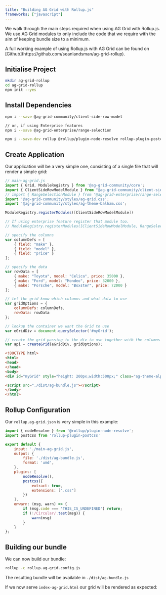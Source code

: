 ```yaml
---
title: "Building AG Grid with Rollup.js"
frameworks: ["javascript"]
---
```


We walk through the main steps required when using AG Grid with Rollup.js. We use AG Grid modules to only include the code that we require with the aim of keeping bundle size to a minimum.

<note>
A full working example of using Rollup.js with AG Grid can be found on
[Github](https://github.com/seanlandsman/ag-grid-rollup).
</note>

## Initialise Project

```bash
mkdir ag-grid-rollup
cd ag-grid-rollup
npm init --yes
```

## Install Dependencies

```bash
npm i --save @ag-grid-community/client-side-row-model

// or, if using Enterprise features
npm i --save @ag-grid-enterprise/range-selection

npm i --save-dev rollup @rollup/plugin-node-resolve rollup-plugin-postcss
```

## Create Application

Our application will be a very simple one, consisting of a single file that will render a simple grid:

```js
// main-ag-grid.js
import { Grid, ModuleRegistry } from '@ag-grid-community/core';
import { ClientSideRowModelModule } from "@ag-grid-community/client-side-row-model";
// import { RangeSelectionModule } from "@ag-grid-enterprise/range-selection";
import '@ag-grid-community/styles/ag-grid.css';
import '@ag-grid-community/styles/ag-theme-balham.css';

ModuleRegistry.registerModules([ClientSideRowModelModule])

// If using enterprise feature register that module too.
// ModuleRegistry.registerModules([ClientSideRowModelModule, RangeSelectionModule])

// specify the columns
var columnDefs = [
    { field: "make" },
    { field: "model" },
    { field: "price" }
];

// specify the data
var rowData = [
    { make: "Toyota", model: "Celica", price: 35000 },
    { make: "Ford", model: "Mondeo", price: 32000 },
    { make: "Porsche", model: "Boxster", price: 72000 }
];

// let the grid know which columns and what data to use
var gridOptions = {
    columnDefs: columnDefs,
    rowData: rowData
};

// lookup the container we want the Grid to use
var eGridDiv = document.querySelector('#myGrid');

// create the grid passing in the div to use together with the columns & data we want to use
var api = createGrid(eGridDiv, gridOptions);
```

```html
<!DOCTYPE html>
<html>
<head>
</head>
<body>
<div id="myGrid" style="height: 200px;width:500px;" class="ag-theme-alpine"></div>

<script src="./dist/ag-bundle.js"></script>
</body>
</html>
```

## Rollup Configuration

Our `rollup.ag-grid.json` is very simple in this example:

```jsx
import { nodeResolve } from '@rollup/plugin-node-resolve';
import postcss from 'rollup-plugin-postcss'

export default {
    input: './main-ag-grid.js',
    output: {
        file: './dist/ag-bundle.js',
        format: 'umd',
    },
    plugins: [
        nodeResolve(),
        postcss({
            extract: true,
            extensions: [".css"]
        })
    ],
    onwarn: (msg, warn) => {
        if (msg.code === 'THIS_IS_UNDEFINED') return;
        if (!/Circular/.test(msg)) {
            warn(msg)
        }
    }
};
```

## Building our bundle

We can now build our bundle:

```bash
rollup -c rollup.ag-grid.config.js
```

The resulting bundle will be available in `./dist/ag-bundle.js`

If we now serve `index-ag-grid.html` our grid will be rendered as expected:

<image-caption src="building-rollup/resources/bundled-grid.png" width="33rem" alt="Bundled Grid" centered="true" constrained="true"></image-caption>
